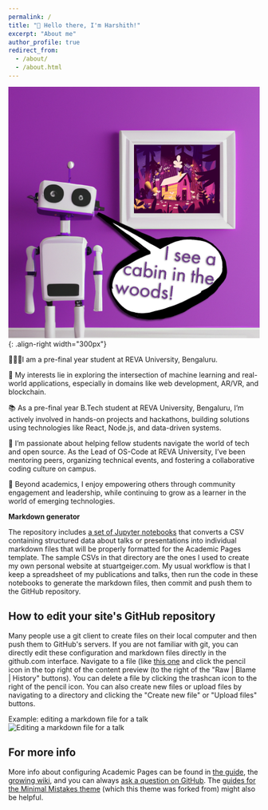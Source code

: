 ```yaml
---
permalink: /
title: "👋 Hello there, I'm Harshith!"
excerpt: "About me"
author_profile: true
redirect_from: 
  - /about/
  - /about.html
---
```


![Illustration of combining vision and language modalities](/_pages/image_to_text_vis.png){: .align-right width="300px"}

 👨🏻‍💻I am a pre-final year student at REVA University, Bengaluru.

🔬 My interests lie in exploring the intersection of machine learning and real-world applications, especially in domains like web development, AR/VR, and blockchain.

📚 As a pre-final year B.Tech student at REVA University, Bengaluru, I’m actively involved in hands-on projects and hackathons, building solutions using technologies like React, Node.js, and data-driven systems.

🤝 I’m passionate about helping fellow students navigate the world of tech and open source. As the Lead of OS-Code at REVA University, I’ve been mentoring peers, organizing technical events, and fostering a collaborative coding culture on campus.

🚀 Beyond academics, I enjoy empowering others through community engagement and leadership, while continuing to grow as a learner in the world of emerging technologies.

**Markdown generator**

The repository includes [a set of Jupyter notebooks](https://github.com/academicpages/academicpages.github.io/tree/master/markdown_generator
) that converts a CSV containing structured data about talks or presentations into individual markdown files that will be properly formatted for the Academic Pages template. The sample CSVs in that directory are the ones I used to create my own personal website at stuartgeiger.com. My usual workflow is that I keep a spreadsheet of my publications and talks, then run the code in these notebooks to generate the markdown files, then commit and push them to the GitHub repository.

How to edit your site's GitHub repository
------
Many people use a git client to create files on their local computer and then push them to GitHub's servers. If you are not familiar with git, you can directly edit these configuration and markdown files directly in the github.com interface. Navigate to a file (like [this one](https://github.com/academicpages/academicpages.github.io/blob/master/_talks/2012-03-01-talk-1.md) and click the pencil icon in the top right of the content preview (to the right of the "Raw | Blame | History" buttons). You can delete a file by clicking the trashcan icon to the right of the pencil icon. You can also create new files or upload files by navigating to a directory and clicking the "Create new file" or "Upload files" buttons. 

Example: editing a markdown file for a talk
![Editing a markdown file for a talk](/images/editing-talk.png)

For more info
------
More info about configuring Academic Pages can be found in [the guide](https://academicpages.github.io/markdown/), the [growing wiki](https://github.com/academicpages/academicpages.github.io/wiki), and you can always [ask a question on GitHub](https://github.com/academicpages/academicpages.github.io/discussions). The [guides for the Minimal Mistakes theme](https://mmistakes.github.io/minimal-mistakes/docs/configuration/) (which this theme was forked from) might also be helpful.
